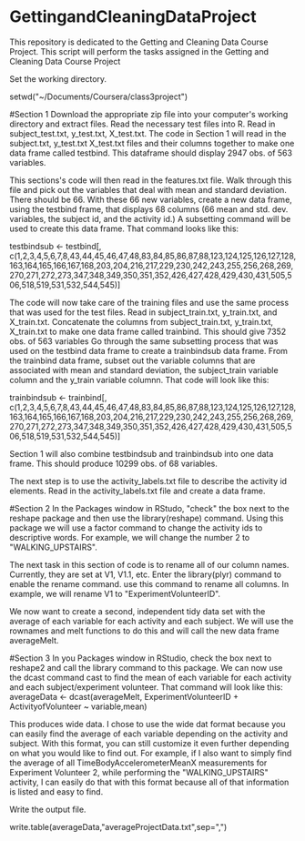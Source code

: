 GettingandCleaningDataProject
=============================

This repository is dedicated to the Getting and Cleaning Data Course Project.
This script will perform the tasks assigned in the Getting and Cleaning Data Course Project

Set the working directory.

 setwd("~/Documents/Coursera/class3project")
 
#Section 1
Download the appropriate zip file into your computer's working directory and extract files. Read the necessary test files into R. Read in subject_test.txt, y_test.txt, X_test.txt. The code in Section 1 will read in the subject.txt, y_test.txt X_test.txt files and their columns together to make one data frame called testbind. This dataframe should display 2947 obs. of 563 variables.

This sections's code will then read in the features.txt file. Walk through this file and pick out the variables that deal with mean and standard deviation. There should be 66. With these 66 new variables, create a new data frame, using the testbind frame, that displays 68 columns (66 mean and std. dev. variables, the subject id, and the activity id.) A subsetting command will be used to create this data frame. That command looks like this: 

testbindsub <- testbind[, c(1,2,3,4,5,6,7,8,43,44,45,46,47,48,83,84,85,86,87,88,123,124,125,126,127,128,163,164,165,166,167,168,203,204,216,217,229,230,242,243,255,256,268,269,270,271,272,273,347,348,349,350,351,352,426,427,428,429,430,431,505,506,518,519,531,532,544,545)]

The code will now take care of the training files and use the same process that was used for the test files. Read in subject_train.txt, y_train.txt, and X_train.txt. Concatenate the columns from subject_train.txt, y_train.txt, X_train.txt to make one data frame called trainbind. This should give 7352 obs. of 563 variables
Go through the same subsetting process that was used on the testbind data frame to create a trainbindsub data frame. From the trainbind data frame, subset out the variable columns that are associated with mean and standard deviation, the subject_train variable column and the y_train variable columnn. That code will look like this: 

trainbindsub <- trainbind[, c(1,2,3,4,5,6,7,8,43,44,45,46,47,48,83,84,85,86,87,88,123,124,125,126,127,128,163,164,165,166,167,168,203,204,216,217,229,230,242,243,255,256,268,269,270,271,272,273,347,348,349,350,351,352,426,427,428,429,430,431,505,506,518,519,531,532,544,545)]

Section 1 will also combine testbindsub and trainbindsub into one data frame. This should produce 10299 obs. of 68 variables.

The next step is to use the activity_labels.txt file to describe the activity id elements. Read in the activity_labels.txt file and create a data frame.

#Section 2
In the Packages window in RStudo, "check" the box next to the reshape package and then use the library(reshape) command. Using this package we will use a factor command to change the activity ids to descriptive words. For example, we will change the number 2 to "WALKING_UPSTAIRS".

The next task in this section of code is to rename all of our column names. Currently, they are set at V1, V1.1, etc. Enter the library(plyr) command to enable the rename command. use this command to rename all columns. In example, we will rename V1 to "ExperimentVolunteerID".
                      
We now want to create a second, independent tidy data set with the average of each variable for each activity and each subject. We will use the rownames and melt functions to do this and will call the new data frame averageMelt. 
                                                                                                             
#Section 3
In you Packages window in RStudio, check the box next to reshape2 and call the library command to this package. We can now use the dcast command cast to find the mean of each variable for each activity and each subject/experiment volunteer. That command will look like this: averageData <- dcast(averageMelt, ExperimentVolunteerID + ActivityofVolunteer ~ variable,mean)

This produces wide data. I chose to use the wide dat format because you can easily find the average of each variable depending on the activity and subject. With this format, you can still customize it even further depending on what you would like to find out. For example, if I also want to simply find the average of all TimeBodyAccelerometerMeanX measurements for Experiment Volunteer 2, while performing the "WALKING_UPSTAIRS" activity, I can easily do that with this format because all of that information is listed and easy to find.

Write the output file.

write.table(averageData,"averageProjectData.txt",sep=",")
